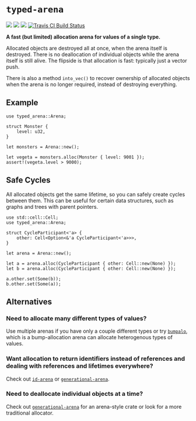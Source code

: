 # `typed-arena`

[![](https://docs.rs/typed-arena/badge.svg)](https://docs.rs/typed-arena/)
[![](https://img.shields.io/crates/v/typed-arena.svg)](https://crates.io/crates/typed-arena)
[![](https://img.shields.io/crates/d/typed-arena.svg)](https://crates.io/crates/typed-arena)
[![Travis CI Build Status](https://travis-ci.org/SimonSapin/rust-typed-arena.svg?branch=master)](https://travis-ci.org/SimonSapin/typed-arena)

**A fast (but limited) allocation arena for values of a single type.**

Allocated objects are destroyed all at once, when the arena itself is destroyed.
There is no deallocation of individual objects while the arena itself is still
alive. The flipside is that allocation is fast: typically just a vector push.

There is also a method `into_vec()` to recover ownership of allocated objects
when the arena is no longer required, instead of destroying everything.

## Example

```
use typed_arena::Arena;

struct Monster {
    level: u32,
}

let monsters = Arena::new();

let vegeta = monsters.alloc(Monster { level: 9001 });
assert!(vegeta.level > 9000);
```

## Safe Cycles

All allocated objects get the same lifetime, so you can safely create cycles
between them. This can be useful for certain data structures, such as graphs
and trees with parent pointers.

```
use std::cell::Cell;
use typed_arena::Arena;

struct CycleParticipant<'a> {
    other: Cell<Option<&'a CycleParticipant<'a>>>,
}

let arena = Arena::new();

let a = arena.alloc(CycleParticipant { other: Cell::new(None) });
let b = arena.alloc(CycleParticipant { other: Cell::new(None) });

a.other.set(Some(b));
b.other.set(Some(a));
```

## Alternatives

### Need to allocate many different types of values?

Use multiple arenas if you have only a couple different types or try
[`bumpalo`](https://crates.io/crates/bumpalo), which is a bump-allocation arena
can allocate heterogenous types of values.

### Want allocation to return identifiers instead of references and dealing with references and lifetimes everywhere?

Check out [`id-arena`](https://crates.io/crates/id-arena) or
[`generational-arena`](https://crates.io/crates/generational-arena).

### Need to deallocate individual objects at a time?

Check out [`generational-arena`](https://crates.io/crates/generational-arena)
for an arena-style crate or look for a more traditional allocator.
